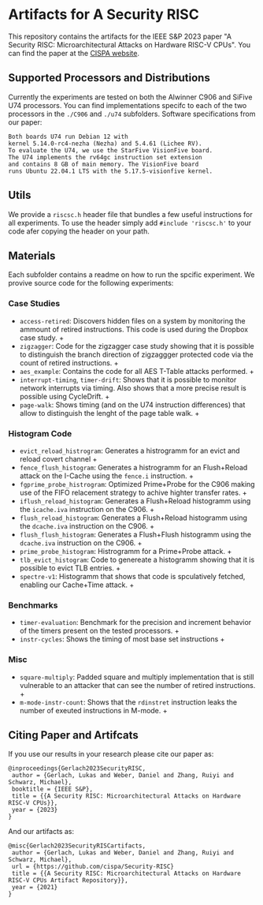 # Artifacts for A Security RISC
This repository contains the artifacts for the IEEE S&P 2023 paper "A Security RISC: Microarchitectural Attacks on Hardware RISC-V CPUs". You can find the paper at the [CISPA website](https://cispa.de/en/research/publications/3924-a-security-risc-microarchitectural-attacks-on-hardware-risc-v-cpus).

## Supported Processors and Distributions
Currently the experiments are tested on both the Alwinner C906 and SiFive U74 processors. 
You can find implementations specifc to each of the two processors in the `./C906` and `./u74` subfolders. 
Software specifications from our paper:
```
Both boards U74 run Debian 12 with
kernel 5.14.0-rc4-nezha (Nezha) and 5.4.61 (Lichee RV).
To evaluate the U74, we use the StarFive VisionFive board.
The U74 implements the rv64gc instruction set extension
and contains 8 GB of main memory. The VisionFive board
runs Ubuntu 22.04.1 LTS with the 5.17.5-visionfive kernel.
```

## Utils
We provide a `riscsc.h` header file that bundles a few useful instructions for all experiments.
To use the header simply add `#include 'riscsc.h'` to your code afer copying the header on your path. 

## Materials
Each subfolder contains a readme on how to run the spcific experiment. We provive source code for the following experiments: 
### Case Studies
- `access-retired`: Discovers hidden files on a system by monitoring the ammount of retired instructions. This code is used during the Dropbox case study. +
- `zigzagger`: Code for the zigzagger case study showing that it is possible to distinguish the branch direction of zigzaggger protected code via the count of retired instructions. +
- `aes_example`: Contains the code for all AES T-Table attacks performed. +
- `interrupt-timing`, `timer-drift`: Shows that it is possible to monitor network interrupts via timing. Also shows that a more precise result is possible using CycleDrift. +
- `page-walk`: Shows timing (and on the U74 instruction differences) that allow to distinguish the lenght of the page table walk. + 

### Histogram Code 
- `evict_reload_histrogram`: Generates a histrogramm for an evict and reload covert channel +
- `fence_flush_histogram`: Generates a histrogramm for an Flush+Reload attack on the I-Cache using the `fence.i` instruction. + 
- `fgprime_probe_histrogram`: Optimized Prime+Probe for the C906 making use of the FIFO relacement strategy to achive highter transfer rates. +
- `iflush_reload_histogram`: Generates a Flush+Reload histogramm using the `icache.iva` instruction on the C906. +
- `flush_reload_histogram`: Generates a Flush+Reload histogramm using the `dcache.iva` instruction on the C906. +
- `flush_flush_histogram`: Generates a Flush+Flush histogramm using the `dcache.iva` instruction on the C906. +
- `prime_probe_histogram`: Histrogramm for a Prime+Probe attack. +
- `tlb_evict_histogram`: Code to genereate a histogramm showing that it is possible to evict TLB entries. + 
- `spectre-v1`: Histogramm that shows that code is spculatively fetched, enabling our Cache+Time attack. +

### Benchmarks
- `timer-evaluation`: Benchmark for the precision and increment behavior of the timers present on the tested processors. +
-  `instr-cycles`: Shows the timing of most base set instructions + 

### Misc
- `square-multiply`: Padded square and multiply implementation that is still vulnerable to an attacker that can see the number of retired instructions. +
- `m-mode-instr-count`: Shows that the `rdinstret` instruction leaks the number of exeuted instructions in M-mode. +

## Citing Paper and Artifcats
If you use our results in your research please cite our paper as:
```
@inproceedings{Gerlach2023SecurityRISC,
 author = {Gerlach, Lukas and Weber, Daniel and Zhang, Ruiyi and Schwarz, Michael},
 booktitle = {IEEE S&P},
 title = {{A Security RISC: Microarchitectural Attacks on Hardware RISC-V CPUs}},
 year = {2023}
}
```
And our artifacts as:
```
@misc{Gerlach2023SecurityRISCartifacts,
 author = {Gerlach, Lukas and Weber, Daniel and Zhang, Ruiyi and Schwarz, Michael},
 url = {https://github.com/cispa/Security-RISC}
 title = {{A Security RISC: Microarchitectural Attacks on Hardware RISC-V CPUs Artifact Repository}},
 year = {2021}
}
```